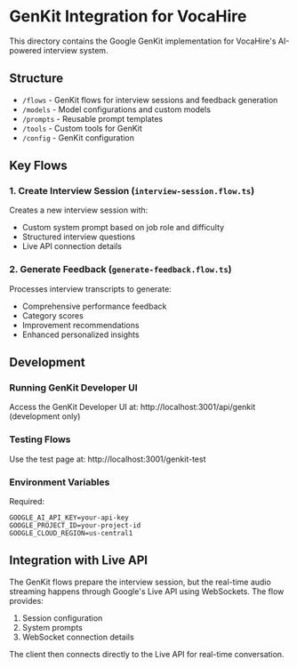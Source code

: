 # GenKit Integration for VocaHire

This directory contains the Google GenKit implementation for VocaHire's AI-powered interview system.

## Structure

- `/flows` - GenKit flows for interview sessions and feedback generation
- `/models` - Model configurations and custom models
- `/prompts` - Reusable prompt templates
- `/tools` - Custom tools for GenKit
- `/config` - GenKit configuration

## Key Flows

### 1. Create Interview Session (`interview-session.flow.ts`)
Creates a new interview session with:
- Custom system prompt based on job role and difficulty
- Structured interview questions
- Live API connection details

### 2. Generate Feedback (`generate-feedback.flow.ts`)
Processes interview transcripts to generate:
- Comprehensive performance feedback
- Category scores
- Improvement recommendations
- Enhanced personalized insights

## Development

### Running GenKit Developer UI
Access the GenKit Developer UI at: http://localhost:3001/api/genkit (development only)

### Testing Flows
Use the test page at: http://localhost:3001/genkit-test

### Environment Variables
Required:
```env
GOOGLE_AI_API_KEY=your-api-key
GOOGLE_PROJECT_ID=your-project-id
GOOGLE_CLOUD_REGION=us-central1
```

## Integration with Live API

The GenKit flows prepare the interview session, but the real-time audio streaming happens through Google's Live API using WebSockets. The flow provides:
1. Session configuration
2. System prompts
3. WebSocket connection details

The client then connects directly to the Live API for real-time conversation.